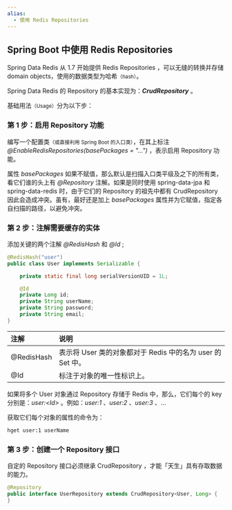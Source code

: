 ```yaml
---
alias: 
  - 使用 Redis Repositories
---
```


## Spring Boot 中使用 Redis Repositories

Spring Data Redis 从 1.7 开始提供 Redis Repositories ，可以无缝的转换并存储 domain objects，使用的数据类型为哈希<small>（hash）</small>。

Spring Data Redis 的 Repository 的基本实现为：***CrudRepository*** 。

基础用法<small>（Usage）</small>分为以下步：

### 第 1 步：启用 Repository 功能

编写一个配置类<small>（或直接利用 Spring Boot 的入口类）</small>，在其上标注 _@EnableRedisRepositories(basePackages = "…")_ ，表示启用 Repository 功能。

属性 _basePackages_ 如果不赋值，那么默认是扫描入口类平级及之下的所有类，看它们谁的头上有 _@Repository_ 注解。如果是同时使用 spring-data-jpa 和 spring-data-redis 时，由于它们的 Repository 的祖先中都有 CrudRepository 因此会造成冲突。虽有，最好还是加上 _basePackages_ 属性并为它赋值，指定各自扫描的路径，以避免冲突。

### 第 2 步：注解需要缓存的实体

添加关键的两个注解 _@RedisHash_ 和 _@Id_ ;

```java
@RedisHash("user")
public class User implements Serializable {

    private static final long serialVersionUID = 1L;

    @Id
    private Long id;
    private String userName;
    private String password;
    private String email;
}
```

| 注解 | 说明 |
| :- | :- |
| @RedisHash | 表示将 User 类的对象都对于 Redis 中的名为 user 的 Set 中。|
| @Id | 标注于对象的唯一性标识上。|

如果将多个 User 对象通过 Repository 存储于 Redis 中，那么，它们每个的 key 分别是：_user:\<Id>_ 。例如：_user:1_ 、_user:2_ 、_user:3_ 、…

获取它们每个对象的属性的命令为：

```bash
hget user:1 userName
```

### 第 3 步：创建一个 Repository 接口

自定的 Repository 接口必须继承 CrudRepository ，才能「天生」具有存取数据的能力。

```java
@Repository
public interface UserRepository extends CrudRepository<User, Long> {
}
```

